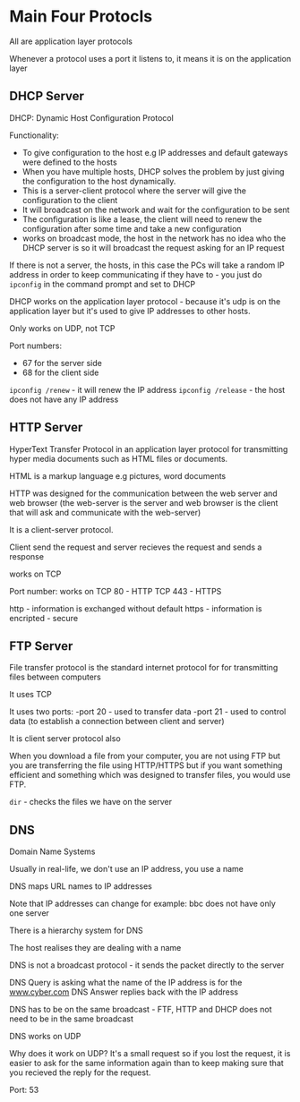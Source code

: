 # Main Four Protocls 

All are application layer protocols

Whenever a protocol uses a port it listens to, it means it is on the application layer

## DHCP Server

DHCP: Dynamic Host Configuration Protocol

Functionality:
- To give configuration to the host e.g IP addresses and default gateways were defined to the hosts
- When you have multiple hosts, DHCP solves the problem by just giving the configuration to the host dynamically.
- This is a server-client protocol where the server will give the configuration to the client 
- It will broadcast on the network and wait for the configuration to be sent
- The configuration is like a lease, the client will need to renew the configuration after some time and take a new configuration 
- works on broadcast mode, the host in the network has no idea who the DHCP server is so it will broadcast the request asking for an IP request  

If there is not a server, the hosts, in this case the PCs will take a random IP address in order to keep communicating if they have to - you just do `ipconfig` in the command prompt and set to DHCP 

DHCP works on the application layer protocol - because it's udp is on the application layer but it's used to give IP addresses to other hosts.
 

Only works on UDP, not TCP 

Port numbers:
- 67 for the server side
- 68 for the client side 

`ipconfig /renew` - it will renew the IP address
`ipconfig /release` - the host does not have any IP address


## HTTP Server 

HyperText Transfer Protocol in an application layer protocol for transmitting hyper media documents such as HTML files or documents.

HTML is a markup language e.g pictures, word documents 

HTTP was designed for the communication between the web server and web browser (the web-server is the server and web browser is the client that will ask and communicate with the web-server)

It is a client-server protocol.

Client send the request and server recieves the request and sends a response

works on TCP

Port number:
works on TCP 80 - HTTP
TCP 443 - HTTPS 

http - information is exchanged without default
https - information is encripted - secure 


## FTP Server 

File transfer protocol is the standard internet protocol for for transmitting files between computers

It uses TCP 

It uses two ports:
-port 20
    - used to transfer data 
-port 21
    - used to control data (to establish a connection between client and server)

It is client server protocol also

When you download a file from your computer, you are not using FTP but you are transferring the file using HTTP/HTTPS but if you want something efficient and something which was designed to transfer files, you would use FTP.

`dir` - checks the files we have on the server

## DNS 

Domain Name Systems 

Usually in real-life, we don't use an IP address, you use a name

DNS maps URL names to IP addresses 

Note that IP addresses can change for example: bbc does not have only one server

There is a hierarchy system for DNS 

The host realises they are dealing with a name 

DNS is not a broadcast protocol - it sends the packet directly to the server 

DNS Query is asking what the name of the IP address is for the www.cyber.com
DNS Answer replies back with the IP address


DNS has to be on the same broadcast - FTF, HTTP and DHCP does not need to be in the same broadcast 

DNS works on UDP 

Why does it work on UDP? 
It's a small request so if you lost the request, it is easier to ask for the same information again than to keep making sure that you recieved the reply for the request. 

Port:
53


